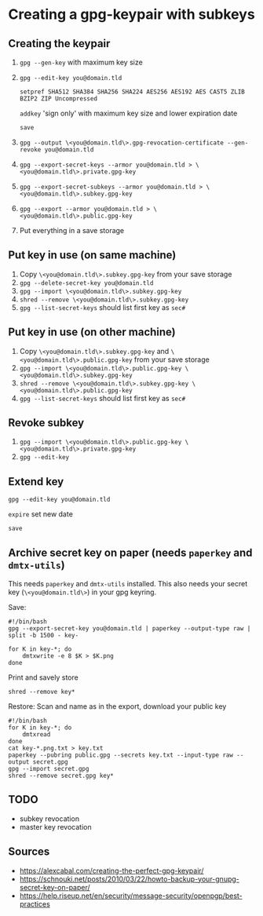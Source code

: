 # Creating a gpg-keypair with subkeys

## Creating the keypair
1. `gpg --gen-key` with maximum key size
1. `gpg --edit-key you@domain.tld`

   `setpref SHA512 SHA384 SHA256 SHA224 AES256 AES192 AES CAST5 ZLIB BZIP2 ZIP Uncompressed`

   `addkey` 'sign only' with maximum key size and lower expiration date

   `save`

1. `gpg --output \<you@domain.tld\>.gpg-revocation-certificate --gen-revoke you@domain.tld`
1. `gpg --export-secret-keys --armor you@domain.tld > \<you@domain.tld\>.private.gpg-key`
1. `gpg --export-secret-subkeys --armor you@domain.tld > \<you@domain.tld\>.subkey.gpg-key`
1. `gpg --export --armor you@domain.tld > \<you@domain.tld\>.public.gpg-key`
1. Put everything in a save storage

## Put key in use (on same machine)
1. Copy `\<you@domain.tld\>.subkey.gpg-key` from your save storage
1. `gpg --delete-secret-key you@domain.tld`
1. `gpg --import \<you@domain.tld\>.subkey.gpg-key`
1. `shred --remove \<you@domain.tld\>.subkey.gpg-key`
1. `gpg --list-secret-keys` should list first key as `sec#`

## Put key in use (on other machine)
1. Copy `\<you@domain.tld\>.subkey.gpg-key` and `\<you@domain.tld\>.public.gpg-key`  from your save storage
1. `gpg --import \<you@domain.tld\>.public.gpg-key \<you@domain.tld\>.subkey.gpg-key`
1. `shred --remove \<you@domain.tld\>.subkey.gpg-key \<you@domain.tld\>.public.gpg-key`
1. `gpg --list-secret-keys` should list first key as `sec#`

## Revoke subkey
1. `gpg --import \<you@domain.tld\>.public.gpg-key \<you@domain.tld\>.private.gpg-key`
1. `gpg --edit-key`

## Extend key
`gpg --edit-key you@domain.tld`

`expire` set new date

`save`

## Archive secret key on paper (needs `paperkey` and `dmtx-utils`)
This needs `paperkey` and `dmtx-utils` installed.
This also needs your secret key (`\<you@domain.tld\>`) in your gpg keyring.

Save:

    #!/bin/bash
    gpg --export-secret-key you@domain.tld | paperkey --output-type raw | split -b 1500 - key-

    for K in key-*; do
        dmtxwrite -e 8 $K > $K.png
    done

Print and savely store

`shred --remove key*`

Restore:
Scan and name as in the export, download your public key

    #!/bin/bash
    for K in key-*; do
        dmtxread
    done
    cat key-*.png.txt > key.txt
    paperkey --pubring public.gpg --secrets key.txt --input-type raw --output secret.gpg
    gpg --import secret.gpg
    shred --remove secret.gpg key*

## TODO
* subkey revocation
* master key revocation

## Sources
* https://alexcabal.com/creating-the-perfect-gpg-keypair/
* https://schnouki.net/posts/2010/03/22/howto-backup-your-gnupg-secret-key-on-paper/
* https://help.riseup.net/en/security/message-security/openpgp/best-practices
